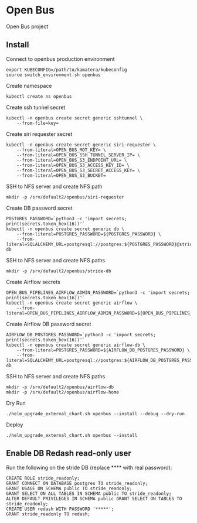 # Open Bus

Open Bus project

## Install

Connect to openbus production environment

```
export KUBECONFIG=/path/to/kamatera/kubeconfig
source switch_environment.sh openbus
```

Create namespace

```
kubectl create ns openbus
```

Create ssh tunnel secret

```
kubectl -n openbus create secret generic sshtunnel \
    --from-file=key=
```

Create siri requester secret

```
kubectl -n openbus create secret generic siri-requester \
    --from-literal=OPEN_BUS_MOT_KEY= \
    --from-literal=OPEN_BUS_SSH_TUNNEL_SERVER_IP= \
    --from-literal=OPEN_BUS_S3_ENDPOINT_URL= \
    --from-literal=OPEN_BUS_S3_ACCESS_KEY_ID= \
    --from-literal=OPEN_BUS_S3_SECRET_ACCESS_KEY= \
    --from-literal=OPEN_BUS_S3_BUCKET=
```

SSH to NFS server and create NFS path

```
mkdir -p /srv/default2/openbus/siri-requester
```

Create DB password secret

```
POSTGRES_PASSWORD=`python3 -c 'import secrets; print(secrets.token_hex(16))'`
kubectl -n openbus create secret generic db \
    --from-literal=POSTGRES_PASSWORD=${POSTGRES_PASSWORD} \
    --from-literal=SQLALCHEMY_URL=postgresql://postgres:${POSTGRES_PASSWORD}@stride-db
```

SSH to NFS server and create NFS paths

```
mkdir -p /srv/default2/openbus/stride-db
```

Create Airflow secrets

```
OPEN_BUS_PIPELINES_AIRFLOW_ADMIN_PASSWORD=`python3 -c 'import secrets; print(secrets.token_hex(16))'`
kubectl -n openbus create secret generic airflow \
    --from-literal=OPEN_BUS_PIPELINES_AIRFLOW_ADMIN_PASSWORD=${OPEN_BUS_PIPELINES_AIRFLOW_ADMIN_PASSWORD}
```

Create Airflow DB password secret

```
AIRFLOW_DB_POSTGRES_PASSWORD=`python3 -c 'import secrets; print(secrets.token_hex(16))'`
kubectl -n openbus create secret generic airflow-db \
    --from-literal=POSTGRES_PASSWORD=${AIRFLOW_DB_POSTGRES_PASSWORD} \
    --from-literal=SQLALCHEMY_URL=postgresql://postgres:${AIRFLOW_DB_POSTGRES_PASSWORD}@airflow-db
```

SSH to NFS server and create NFS paths

```
mkdir -p /srv/default2/openbus/airflow-db
mkdir -p /srv/default2/openbus/airflow-home
```

Dry Run

```
./helm_upgrade_external_chart.sh openbus --install --debug --dry-run
```

Deploy

```
./helm_upgrade_external_chart.sh openbus --install
```

## Enable DB Redash read-only user

Run the following on the stride DB (replace **** with real password):

```
CREATE ROLE stride_readonly;
GRANT CONNECT ON DATABASE postgres TO stride_readonly;
GRANT USAGE ON SCHEMA public TO stride_readonly;
GRANT SELECT ON ALL TABLES IN SCHEMA public TO stride_readonly;
ALTER DEFAULT PRIVILEGES IN SCHEMA public GRANT SELECT ON TABLES TO stride_readonly;
CREATE USER redash WITH PASSWORD '*****';
GRANT stride_readonly TO redash;
```
